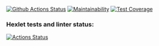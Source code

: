[![Github Actions Status](https://github.com/DariaKharitonova/python-project-lvl2/workflows/Python%20CI/badge.svg)](https://github.com/DariaKharitonova/python-project-lvl2/actions)
[![Maintainability](https://api.codeclimate.com/v1/badges/0ff4b228a29585c0b927/maintainability)](https://codeclimate.com/github/DariaKharitonova/python-project-lvl2/maintainability)
[![Test Coverage](https://api.codeclimate.com/v1/badges/0ff4b228a29585c0b927/test_coverage)](https://codeclimate.com/github/DariaKharitonova/python-project-lvl2/test_coverage)

### Hexlet tests and linter status:

[![Actions Status](https://github.com/DariaKharitonova/python-project-lvl2/workflows/hexlet-check/badge.svg)](https://github.com/DariaKharitonova/python-project-lvl2/actions)
